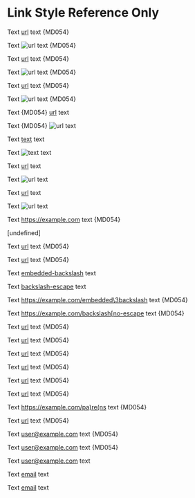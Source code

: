 # Link Style Reference Only

Text [url](https://example.com) text {MD054}

Text ![url](https://example.com) text {MD054}

Text [url](<https://example.com>) text {MD054}

Text ![url](<https://example.com>) text {MD054}

Text [url](https://example.com "title") text {MD054}

Text ![url](https://example.com "title") text {MD054}

Text {MD054} [url](https://example.com
"title") text

Text {MD054} ![url](https://example.com
"title") text

Text [text][url] text

Text ![text][url] text

Text [url][] text

Text ![url][] text

Text [url] text

Text ![url] text

Text <https://example.com> text {MD054}

[url]: https://example.com "title"

[undefined]

Text [url](https://example.com/embedded\3backslash) text {MD054}

Text [url](https://example.com/backslash\[escape) text {MD054}

Text [embedded-backslash] text

Text [backslash-escape] text

Text <https://example.com/embedded\3backslash> text {MD054}

Text <https://example.com/backslash[no-escape> text {MD054}

[embedded-backslash]: https://example.com/embedded\3backslash

[backslash-escape]: https://example.com/backslash\[escape

Text [url](<https://example.com/embedded space>) text {MD054}

Text [url](<https://example.com/embedded)paren>) text {MD054}

Text [url](https://example.com/\(parens\)) text {MD054}

Text [url](https://example.com/pa(re(ns))) text {MD054}

Text [url](relative/path) text {MD054}

Text [url](#fragment) text {MD054}

Text <https://example.com/pa)re(ns> text {MD054}

Text [url](https://example.com/an>g<le>) text {MD054}

Text <user@example.com> text {MD054}

Text [user@example.com](user@example.com) text {MD054}

Text [user@example.com][email] text

Text [email][] text

Text [email] text

[email]: user@example.com

<!-- markdownlint-configure-file {
  "link-fragments": false,
  "link-image-style": {
    "autolink": false,
    "inline": false
  }
} -->
